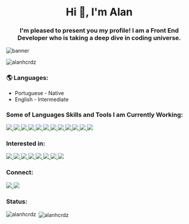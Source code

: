<h1 align="center">Hi 👋, I'm Alan</h1>
<h3 align="center">I'm pleased to present you my profile! I am a Front End Developer who is taking a deep dive in coding universe.</h3>

![banner](https://ik.imagekit.io/o81klrexci7/Banner_GitHUb_Dg8FMt4dK.png)



<p align="left"> <img src="https://komarev.com/ghpvc/?username=alanhcrdz&label=Profile%20views&color=0e75b6&style=flat" alt="alanhcrdz" /> </p>
 



<h3 align="left"> 🌎 Languages:</h3> 
<ul>
  <li>Portuguese - Native</li>
  <li>English - Intermediate</li>
</ul>


<h3 align="left"> Some of Languages Skills and Tools I am Currently Working:</h3>

<a href="https://https://github.com/alanhcrdz">
  <img src="https://img.shields.io/badge/HTML5-E34F26?style=for-the-badge&logo=html5&logoColor=white"  />
</a>
<a href="https://https://github.com/alanhcrdz">
  <img src="https://img.shields.io/badge/CSS3-1572B6?style=for-the-badge&logo=css3&logoColor=white"  />
</a>

<a href="https://https://github.com/alanhcrdz">
  <img src="https://img.shields.io/badge/JavaScript-F7DF1E?style=for-the-badge&logo=javascript&logoColor=black"  />
</a>
<a href="https://https://github.com/alanhcrdz">
  <img src="https://img.shields.io/badge/React-20232A?style=for-the-badge&logo=react&logoColor=61DAFB"  />
</a>
<a href="https://https://github.com/alanhcrdz">
  <img src="https://img.shields.io/badge/React_Native-20232A?style=for-the-badge&logo=react&logoColor=61DAFB"  />
</a>
<a href="https://https://github.com/alanhcrdz">
  <img src="https://img.shields.io/badge/Redux-593D88?style=for-the-badge&logo=redux&logoColor=white"  />
</a>
<a href="https://https://github.com/alanhcrdz">
  <img src="https://img.shields.io/badge/Sass-CC6699?style=for-the-badge&logo=sass&logoColor=white"  />
</a>
<a href="https://https://github.com/alanhcrdz">
  <img src="https://img.shields.io/badge/Material--UI-0081CB?style=for-the-badge&logo=material-ui&logoColor=white"  />
</a>

<a href="https://https://github.com/alanhcrdz">
  <img src="https://img.shields.io/badge/MongoDB-white?style=for-the-badge&logo=mongodb&logoColor=4EA94B"  />
</a>
<a href="https://https://github.com/alanhcrdz">
  <img src="https://img.shields.io/badge/Node.js-339933?style=for-the-badge&logo=nodedotjs&logoColor=white"  />
</a>
<a href="https://https://github.com/alanhcrdz">
  <img src="https://img.shields.io/badge/Amazon_AWS-FF9900?style=for-the-badge&logo=amazonaws&logoColor=white"  />
</a>
<a href="https://https://github.com/alanhcrdz">
  <img src="https://img.shields.io/badge/firebase-ffca28?style=for-the-badge&logo=firebase&logoColor=black"  />
</a>



<h3 align="left">Interested in:</h3>
<a href="https://https://github.com/alanhcrdz">
  <img src="https://img.shields.io/badge/TypeScript-007ACC?style=for-the-badge&logo=typescript&logoColor=white"  />
</a>
<a href="https://https://github.com/alanhcrdz">
  <img src="https://img.shields.io/badge/Vue.js-35495E?style=for-the-badge&logo=vuedotjs&logoColor=4FC08D"  />
</a>
<a href="https://https://github.com/alanhcrdz">
  <img src="https://img.shields.io/badge/next.js-000000?style=for-the-badge&logo=next.js&logoColor=white"  />
</a>
<a href="https://https://github.com/alanhcrdz">
  <img src="https://img.shields.io/badge/Flutter-02569B?style=for-the-badge&logo=flutter&logoColor=white"  />
</a>
<a href="https://https://github.com/alanhcrdz">
  <img src="https://img.shields.io/badge/Ruby-CC342D?style=for-the-badge&logo=ruby&logoColor=white"  />
</a>

<a href="https://https://github.com/alanhcrdz">
  <img src="https://img.shields.io/badge/Ruby_on_Rails-CC0000?style=for-the-badge&logo=ruby-on-rails&logoColor=white"  />
</a>


<a href="https://https://github.com/alanhcrdz">
  <img src="https://img.shields.io/badge/PostgreSQL-316192?style=for-the-badge&logo=postgresql&logoColor=white"  />
</a>
<a href="https://https://github.com/alanhcrdz">
  <img src="https://img.shields.io/badge/Python-14354C?style=for-the-badge&logo=python&logoColor=white"  />
</a>


<h3 align="left">Connect:</h3>



<a href="https://linkedin.com/in/alanharlen" target="_blank">
<img src="https://img.shields.io/badge/LinkedIn-0077B5?style=for-the-badge&logo=linkedin&logoColor=white" />
</a>
<a href="https://twitter.com/Alan_crdz" target="_blank">
<img src="https://img.shields.io/badge/Twitter-1DA1F2?style=for-the-badge&logo=twitter&logoColor=white" />
</a>




<h3 align="left">Status:</h3>



<p><img align="left" src="https://github-readme-stats.vercel.app/api/top-langs?username=alanhcrdz&show_icons=true&locale=en&layout=compact" alt="alanhcrdz" /></p>

<p>&nbsp;<img align="center" src="https://github-readme-stats.vercel.app/api?username=alanhcrdz&show_icons=true&locale=en" alt="alanhcrdz" /></p>




<!--
**alanhcrdz/alanhcrdz** is a ✨ _special_ ✨ repository because its `README.md` (this file) appears on your GitHub profile.

Here are some ideas to get you started:

- 🔭 I’m currently working on ...
- 🌱 I’m currently learning ...
- 👯 I’m looking to collaborate on ...
- 🤔 I’m looking for help with ...
- 💬 Ask me about ...
- 📫 How to reach me: ...
- 😄 Pronouns: ...
- ⚡ Fun fact: ...
-->

